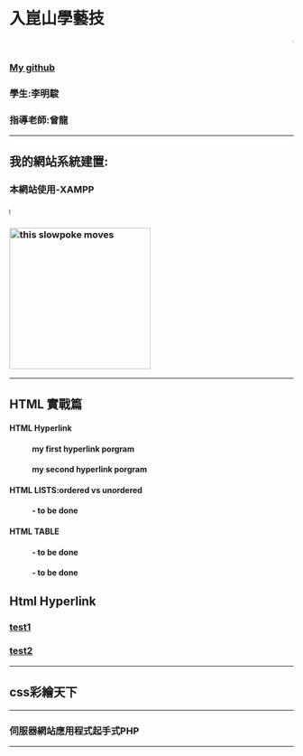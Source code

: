 
<!DOCTYPE html>
<html>
<head>
    <title>This is 李明駿 speaking</title>
	<meta charset="utf-8">
<style>
p {
  text-align: center;
  color: red;
} 

.center{
  text-align: center;
}
</style>
</head>

<body>

<h1 class="center">入崑山學藝技</h1>
<marquee scrollamount="3" direction="left">Welcome to my web</marquee> 
<h3 class="center"><a target="_blank" href="https://github.com/j27554212/Web-Development">My github</a>
<h3 class="center">學生:李明駿</h3>
<h3 class="center">指導老師:曾龍</h3>
<hr />

<h2 class="center">我的網站系統建置:</h2>
 <h3 class="center"> 本網站使用-XAMPP </h3>
 <marquee scrollamount="5" direction="right"> <a target="_blank" href="https://github.com//"><img src="https://im1.book.com.tw/image/getImage?i=https://www.books.com.tw/img/002/015/35/0020153532.jpg&amp;v=53c8ccff&amp;w=348&amp;h=348" border="0" title="Pink Floyd: The Dark Side of the moon"></a> </marquee>
 <h3 class="center"><img src="https://memeprod.ap-south-1.linodeobjects.com/user-gif-thumbnail/15efe7cafff97b50d17bbc55709ba658.gif" alt="this slowpoke moves" width="250">

<hr />

<h2 class="center">HTML 實戰篇</h2>
<dl>
 <h4 class="center"> <dt>HTML Hyperlink </dt>
 <h4 class="center"> <dd>my first hyperlink porgram</dd>
 <h4 class="center"> <dd>my second hyperlink porgram</dd>
 <h4 class="center"> <dt>HTML LISTS:ordered vs unordered</dt>
 <h4 class="center"> <dd>- to be done</dd>
 <h4 class="center"> <dt>HTML TABLE</dt>
 <h4 class="center"> <dd>- to be done</dd>
 <h4 class="center"> <dd>- to be done</dd>
 <h2 class="center">Html Hyperlink </h6>
 <h3 class="center"> <a href="https://www.google.com.tw/?hl=zh_TW" target="_blank">test1</a></h3>
 <h3 class="center"> <a class="center" target="_blank" href="https://www.google.com.tw/?hl=zh_TW">test2</a> </h3>
 
  <hr />

</dl>
<h2 class="center">css彩繪天下</h2>

<hr />

<h3 class="center">伺服器網站應用程式起手式PHP</h3>

<hr />

</body>
</html>


```

